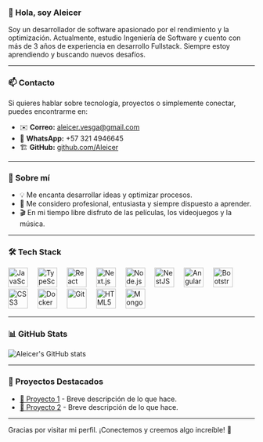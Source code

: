### 👋 Hola, soy Aleicer

Soy un desarrollador de software apasionado por el rendimiento y la optimización. Actualmente, estudio Ingeniería de Software y cuento con más de 3 años de experiencia en desarrollo Fullstack. Siempre estoy aprendiendo y buscando nuevos desafíos.

---

### 📫 Contacto

Si quieres hablar sobre tecnología, proyectos o simplemente conectar, puedes encontrarme en:

- ✉️ **Correo:** aleicer.vesga@gmail.com  
- 💬 **WhatsApp:** +57 321 4946645  
- 🏗️ **GitHub:** [github.com/Aleicer](https://github.com/Aleicer)  

---

### 🚀 Sobre mí

- 💡 Me encanta desarrollar ideas y optimizar procesos.
- 🎯 Me considero profesional, entusiasta y siempre dispuesto a aprender.
- 🎬 En mi tiempo libre disfruto de las películas, los videojuegos y la música.

---

### 🛠️ Tech Stack

<div align="left">
  <img src="https://cdn.jsdelivr.net/gh/devicons/devicon/icons/javascript/javascript-original.svg" height="40" alt="JavaScript" />
  <img width="12" />
  <img src="https://cdn.jsdelivr.net/gh/devicons/devicon/icons/typescript/typescript-original.svg" height="40" alt="TypeScript" />
  <img width="12" />
  <img src="https://cdn.jsdelivr.net/gh/devicons/devicon/icons/react/react-original.svg" height="40" alt="React" />
  <img width="12" />
  <img src="https://cdn.jsdelivr.net/gh/devicons/devicon/icons/nextjs/nextjs-original.svg" height="40" alt="Next.js" />
  <img width="12" />
  <img src="https://cdn.jsdelivr.net/gh/devicons/devicon/icons/nodejs/nodejs-original.svg" height="40" alt="Node.js" />
  <img width="12" />
  <img src="https://docs.nestjs.com/assets/logo-small.svg" height="40" alt="NestJS" />
  <img width="12" />
  <img src="https://cdn.jsdelivr.net/gh/devicons/devicon/icons/angularjs/angularjs-original.svg" height="40" alt="Angular" />
  <img width="12" />
  <img src="https://cdn.jsdelivr.net/gh/devicons/devicon/icons/bootstrap/bootstrap-original.svg" height="40" alt="Bootstrap" />
  <img width="12" />
  <img src="https://cdn.jsdelivr.net/gh/devicons/devicon/icons/css3/css3-original.svg" height="40" alt="CSS3" />
  <img width="12" />
  <img src="https://cdn.jsdelivr.net/gh/devicons/devicon/icons/docker/docker-original.svg" height="40" alt="Docker" />
  <img width="12" />
  <img src="https://cdn.jsdelivr.net/gh/devicons/devicon/icons/git/git-original.svg" height="40" alt="Git" />
  <img width="12" />
  <img src="https://cdn.jsdelivr.net/gh/devicons/devicon/icons/html5/html5-original.svg" height="40" alt="HTML5" />
  <img width="12" />
  <img src="https://cdn.jsdelivr.net/gh/devicons/devicon/icons/mongodb/mongodb-original.svg" height="40" alt="MongoDB" />
</div>

---

### 📊 GitHub Stats

![Aleicer's GitHub stats](https://github-readme-stats.vercel.app/api?username=Aleicer&show_icons=true&theme=radical)

---

### 🎯 Proyectos Destacados

- [🔗 Proyecto 1](#) - Breve descripción de lo que hace.
- [🔗 Proyecto 2](#) - Breve descripción de lo que hace.

---

Gracias por visitar mi perfil. ¡Conectemos y creemos algo increíble! 🚀
